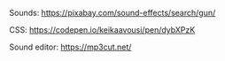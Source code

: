 Sounds:
https://pixabay.com/sound-effects/search/gun/

CSS:
https://codepen.io/keikaavousi/pen/dybXPzK

Sound editor:
https://mp3cut.net/